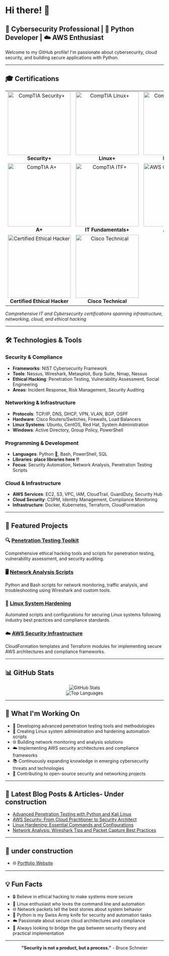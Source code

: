 # Hi there! 👋

## 🔐 Cybersecurity Professional | 🐍 Python Developer | ☁️ AWS Enthusiast

Welcome to my GitHub profile! I'm passionate about cybersecurity, cloud security, and building secure applications with Python.

---

## 🎓 Certifications

<div align="center">
  <table>
    <tr>
      <td align="center">
        <img src="path/to/your/security-plus-cert.png" alt="CompTIA Security+" width="200"/>
        <br><strong>Security+</strong>
      </td>
      <td align="center">
        <img src="monarchy/CompTIA_Linux_2B.png" alt="CompTIA Linux+" width="200"/>
        <br><strong>Linux+</strong>
      </td>
      <td align="center">
        <img src="path/to/your/network-plus-cert.png" alt="CompTIA Network+" width="200"/>
        <br><strong>Network+</strong>
      </td>
    </tr>
    <tr>
      <td align="center">
        <img src="path/to/your/aplus-cert.png" alt="CompTIA A+" width="200"/>
        <br><strong>A+</strong>
      </td>
      <td align="center">
        <img src="path/to/your/itf-cert.png" alt="CompTIA ITF+" width="200"/>
        <br><strong>IT Fundamentals+</strong>
      </td>
      <td align="center">
        <img src="path/to/your/aws-ccp-cert.png" alt="AWS Cloud Practitioner" width="200"/>
        <br><strong>AWS CCP</strong>
      </td>
    </tr>
    <tr>
      <td align="center">
        <img src="path/to/your/ceh-cert.png" alt="Certified Ethical Hacker" width="200"/>
        <br><strong>Certified Ethical Hacker</strong>
      </td>
      <td align="center">
        <img src="path/to/your/cisco-cert.png" alt="Cisco Technical" width="200"/>
        <br><strong>Cisco Technical</strong>
      </td>
      <td></td>
    </tr>
  </table>
</div>

*Comprehensive IT and Cybersecurity certifications spanning infrastructure, networking, cloud, and ethical hacking*

---

## 🛠️ Technologies & Tools

### Security & Compliance
- **Frameworks**: NIST Cybersecurity Framework
- **Tools**: Nessus, Wireshark, Metasploit, Burp Suite, Nmap, Nessus
- **Ethical Hacking**: Penetration Testing, Vulnerability Assessment, Social Engineering
- **Areas**: Incident Response, Risk Management, Security Auditing

### Networking & Infrastructure
- **Protocols**: TCP/IP, DNS, DHCP, VPN, VLAN, BGP, OSPF
- **Hardware**: Cisco Routers/Switches, Firewalls, Load Balancers
- **Linux Systems**: Ubuntu, CentOS, Red Hat, System Administration
- **Windows**: Active Directory, Group Policy, PowerShell

### Programming & Development
- **Languages**: Python 🐍, Bash, PowerShell, SQL
- **Libraries**: **place libraries here !!**
- **Focus**: Security Automation, Network Analysis, Penetration Testing Scripts

### Cloud & Infrastructure
- **AWS Services**: EC2, S3, VPC, IAM, CloudTrail, GuardDuty, Security Hub
- **Cloud Security**: CSPM, Identity Management, Compliance Monitoring
- **Infrastructure**: Docker, Kubernetes, Terraform, CloudFormation

---

## 🚀 Featured Projects

### 🔍 [Penetration Testing Toolkit](link-to-repo)
Comprehensive ethical hacking tools and scripts for penetration testing, vulnerability assessment, and security auditing.

### 🖥️ [Network Analysis Scripts](link-to-repo)
Python and Bash scripts for network monitoring, traffic analysis, and troubleshooting using Wireshark and custom tools.

### 🐧 [Linux System Hardening](link-to-repo)
Automated scripts and configurations for securing Linux systems following industry best practices and compliance standards.

### ☁️ [AWS Security Infrastructure](link-to-repo)
CloudFormation templates and Terraform modules for implementing secure AWS architectures and compliance frameworks.

---

## 📊 GitHub Stats

<div align="center">
  <img src="https://github-readme-stats.vercel.app/api?username=monarchy92&show_icons=true&theme=dark&hide_border=true" alt="GitHub Stats"/>
</div>

<div align="center">
  <img src="https://github-readme-stats.vercel.app/api/top-langs/?username=monarchy92&layout=compact&theme=dark&hide_border=true" alt="Top Languages"/>
</div>

---

## 🌟 What I'm Working On

- 🔐 Developing advanced penetration testing tools and methodologies
- 🐧 Creating Linux system administration and hardening automation scripts  
- 🌐 Building network monitoring and analysis solutions
- ☁️ Implementing AWS security architectures and compliance frameworks
- 📚 Continuously expanding knowledge in emerging cybersecurity threats and technologies
- 🤝 Contributing to open-source security and networking projects

---

## 📝 Latest Blog Posts & Articles- **Under construction**

<!-- BLOG-POST-LIST:START -->
- [Advanced Penetration Testing with Python and Kali Linux](#)
- [AWS Security: From Cloud Practitioner to Security Architect](#)
- [Linux Hardening: Essential Commands and Configurations](#)
- [Network Analysis: Wireshark Tips and Packet Capture Best Practices](#)
<!-- BLOG-POST-LIST:END -->

---

## 🤝 **under construction**

- 🌐 [Portfolio Website](https://yourwebsite.com)

---

## 💡 Fun Facts

- 🔒 Believe in ethical hacking to make systems more secure
- 🐧 Linux enthusiast who loves the command line and automation
- 🌐 Network packets tell the best stories about system behavior
- 🐍 Python is my Swiss Army knife for security and automation tasks
- ☁️ Passionate about secure cloud architectures and compliance
- 🎯 Always looking to bridge the gap between security theory and practical implementation

---

<div align="center">
  
  **"Security is not a product, but a process."** - Bruce Schneier
  
</div>
<!---
monachy92/monachy92 is a ✨ special ✨ repository because its `README.md` (this file) appears on your GitHub profile.
You can click the Preview link to take a look at your changes.
--->
